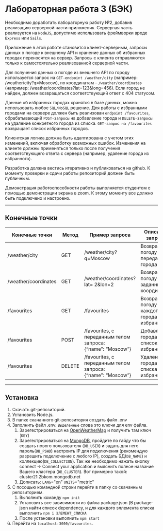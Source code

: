 # Лабораторная работа 3 (БЭК)

Необходимо доработать лабораторную работу №2, добавив реализацию серверной части приложения. Серверная часть реализуется на `NodeJS`, допустимо использовать фреймворки вроде `Express` или `Sails`.

Приложение в этой работе становится клиент-серверным, запросы данных о погоде к внешнему API и хранение данных об избранных городах переносятся на сервер. Запросы с клиента отправляются только к самостоятельно реализованной серверной части.

Для получения данных о погоде из внешнего API по городу используется запрос на `GET-endpoint /weather/city` (например: /weather/city?q=Moscow), по координатам – `/weather/coordinates` (например: /weather/coordinates?lat=123&long=456). Если город не найден, должен возвращаться соответствующий ответ с 404 статусом.

Данные об избранных городах хранятся в базе данных, можно использовать любое `SQL/NoSQL` решение. Для работы с избранными городами на сервере должен быть реализован `endpoint /favourites`, обрабатывающий `POST-запросы` на добавление города и `DELETE-запросы` на удаление конкретного города из списка. `GET-запрос на /favourites` возвращает список избранных городов.

Клиентская логика должна быть адаптирована с учетом этих изменений, включая обработку возможных ошибок. Изменения на клиенте должны применяться только после получения соответствующего ответа с сервера (например, удаление города из избранного).

Разработка должна вестись итеративно и публиковаться на github. К моменту проверки и сдачи работы репозиторий должен быть публичным.

Демонстрация работоспособности работы выполняется студентом с помощью демонстрации экрана в zoom. К этому моменту все должно быть подключено и настроено.
____
## Конечные точки
| Конечные точки | Метод | Пример запроса | Описание запроса | 
| -------------- | ----- | -------------- | ---------------- | 
| /weather/city  | GET | /weather/city?q=Moscow | Возвращает погоду для переданного города |
| /weather/coordinates  | GET | /weather/coordinates?lat= 2&lon=2 | Возвращает погоду по заданным координатам |
| /favourites | GET | /favourites | Возвращает погоду для каждого города в избранном | Возвращает погоду для каждого города в избранном |
| /favourites | POST | /favourites, с переданным телом запроса:<br>{“name”: “Moscow”} | Добавление города в список избранных |
| /favourites | DELETE | /favourites, с переданным телом запроса:<br>{“name”: “Moscow”} | Удаление города из списка избранных |
____
## Установка

1. Скачать git-репозиторий.
3. Установить Node.js.
4. В папке скачанного git-репозитория создать файл .env
5. Заполнить файл .env. `Выделенные` слова это ключи для env файла. 
    1. Зарегестрироваться на [OpenWeatherMap](https://home.openweathermap.org/users/sign_up) и получить там ключ (`KEY`)
    2. Зарегестрироваться на [MongoDB](https://account.mongodb.com/account/login), пройдите по гайду что бы создать нового пользователя (`DB_USER`) и задать для него пароль(`DB_PSWD`) настроить IP для подключения (рекомендую разрешить подключение с любого IP), создать БД(`DB_NAME`) и коллекцию(`DB_COLLECTION`). Так же необходимо нажать кнопку connect -> Connect your application и выяснить полное название Вашего кластера (`DB_CLUSTER`). Вот примерно такой: cluster21.2bkom.mongodb.net
    3. Дописать: `LANG`="en" `UNITS`="metric"
6. С посощью командной строки перейти в папку со скачанным репозиторием.
    1. Выполнить команду `npm init`
    2. Установить все зависимости из файла package.json (В package-json найти список dependency, и для каждого эллемента списка выполнить `npm i ЭЛЕМЕНТ_СПИСКА`
    3. После установки выполнить `npm start`
7. Перейти на `localhost:3000/favourites`.
